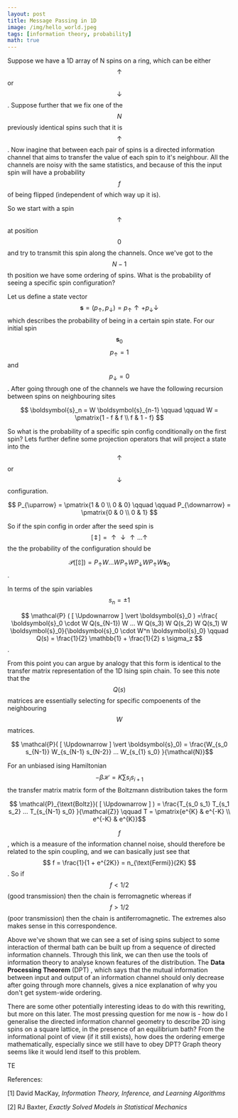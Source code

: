 ```yaml
---
layout: post
title: Message Passing in 1D
image: /img/hello_world.jpeg
tags: [information theory, probability]
math: true
---
```



<script src='https://cdnjs.cloudflare.com/ajax/libs/mathjax/2.7.5/MathJax.js?config=TeX-MML-AM_CHTML' async></script>

Suppose we have a 1D array of N spins on a ring, which can be either $$\uparrow$$ or $$\downarrow$$. Suppose further that we fix one of the $$N$$ previously identical spins such that it is $$\uparrow$$. Now inagine that between each pair of spins is a directed information channel that aims to transfer the value of each spin to it's neighbour. All the channels are noisy with the same statistics, and because of this the input spin will have a probability $$f$$ of being flipped (independent of which way up it is). 

So we start with a spin $$\uparrow$$ at position $$0$$ and try to transmit this spin along the channels. Once we've got to the $$N-1$$th position we have some ordering of spins. What is the probability of seeing a specific spin configuration?

Let us define a state vector $$\boldsymbol{s} = (p_{ \uparrow }, p_{ \downarrow }) = p_{\uparrow} \uparrow + p_{\downarrow} \downarrow $$ which describes the probability of being in a certain spin state. For our initial spin $$ \boldsymbol{s}_0 $$ $$ p_{\uparrow} = 1 $$ and $$ p_{\downarrow} = 0$$. After going through one of the channels we have the following recursion between spins on neighbouring sites

$$ \boldsymbol{s}_n = W \boldsymbol{s}_{n-1} \qquad \qquad W = \pmatrix{1 - f & f \\ f & 1 - f} $$

So what is the probability of a specific spin config conditionally on the first spin? Lets further define some projection operators  that will project a state into the $$\uparrow$$ or $$\downarrow$$ configuration.

$$ P_{\uparrow} = \pmatrix{1 & 0 \\ 0 & 0} \qquad \qquad P_{\downarrow} = \pmatrix{0 & 0 \\ 0 & 1} $$ 

So if the spin config in order after the seed spin is $$ [\Updownarrow] = \uparrow \downarrow \uparrow ... \uparrow $$ the the probability of the configuration should be

$$ \mathcal{P} ( [ \Updownarrow ] ) = P_{\uparrow} W ... W P_{\uparrow} W P_{\downarrow} W P_{\uparrow} W \boldsymbol{s}_0 $$.

In terms of the spin variables $$ s_n = \pm 1 $$

$$ \mathcal{P} ( [ \Updownarrow ] \vert  \boldsymbol{s}_0 ) =\frac{ \boldsymbol{s}_0 \cdot  W Q(s_{N-1}) W ... W Q(s_3) W Q(s_2) W Q(s_1) W \boldsymbol{s}_0}{\boldsymbol{s}_0 \cdot W^n \boldsymbol{s}_0} \qquad Q(s) = \frac{1}{2} \mathbb{1} + \frac{1}{2} s \sigma_z $$.

From this point you can argue by analogy that this form is identical to the transfer matrix representation of the 1D Ising spin chain. To see this note that the $$Q(s)$$ matrices are essentially selecting for specific compoenents of the neighbouring $$W$$ matrices. 


$$ \mathcal{P}( [ \Updownarrow ] \vert \boldsymbol{s}_0) = \frac{W_{s_0 s_{N-1}} W_{s_{N-1} s_{N-2}} ... W_{s_{1} s_0} }{\mathcal{N}}$$ 

 For an unbiased ising Hamiltonian $$ - \beta \mathcal{H} = K \sum s_{i} s_{i+1}$$ the transfer matrix matrix form of the Boltzmann distribution takes the form



$$ \mathcal{P}_{\text{Boltz}}( [ \Updownarrow ] ) = \frac{T_{s_0 s_1} T_{s_1 s_2} ... T_{s_{N-1} s_0} }{\mathcal{Z}} \qquad T = \pmatrix{e^{K} & e^{-K} \\ e^{-K} & e^{K}}$$
 
 $$f$$, which is a measure of the information channel noise, should therefore be related to the spin coupling, and we can basically just see that $$ f = \frac{1}{1 + e^{2K}} = n_{\text{Fermi}}(2K) $$. So if $$f < 1/2$$ (good transmission) then the chain is ferromagnetic whereas if $$f > 1/2 $$ (poor transmission) then the chain is antiferromagnetic. The extremes also makes sense in this correspondence.

Above we've shown that we can see a set of ising spins subject to some interaction of thermal bath can be built up from a sequence of directed information channels. Through this link, we can then use the tools of information theory to analyse known features of the distribution. The <b>Data Processing Theorem</b> (DPT) , which says that the mutual information between input and output of an information channel should only decrease after going through more channels, gives a nice explanation of why you don't get system-wide ordering.

There are some other potentially interesting ideas to do with this rewriting, but more on this later. The most pressing question for me now is - how do I generalise the directed information channel geometry to describe 2D ising spins on a square lattice, in the presence of an equilibrium bath? From the informational point of view (if it still exists), how does the ordering emerge mathematically, especially since we still have to obey DPT? Graph theory seems like it would lend itself to this problem.

TE

References:

[1] David MacKay, <i> Information Theory, Inference, and Learning Algorithms </i>

[2] RJ Baxter, <i> Exactly Solved Models in Statistical Mechanics </i>
